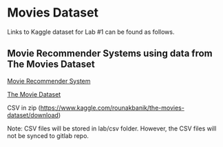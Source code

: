 # Movies Dataset 

Links to Kaggle dataset for Lab #1 can be found as follows.

## Movie Recommender Systems using data from The Movies Dataset

[Movie Recommender System](https://www.kaggle.com/rounakbanik/movie-recommender-systems)

[The Movie Dataset](https://www.kaggle.com/rounakbanik/the-movies-dataset)

CSV in zip (https://www.kaggle.com/rounakbanik/the-movies-dataset/download)

Note: CSV files will be stored in lab/csv folder. However, the CSV files will not be synced to gitlab repo.
